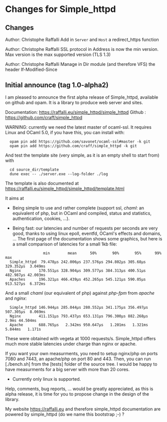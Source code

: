 # Changes for Simple_httpd

## Changes

Author: Christophe Raffalli
	Add in `Server` and `Host` a redirect_https function

Author: Christophe Raffalli
    SSL protocol in Address is now the min version. Max version is
	the max supported version (TLS 1.3)

Author: Christophe Raffalli
    Manage in Dir module (and therefore VFS) the header If-Modified-Since

## Initial announce (tag 1.0-alpha2)

I am pleased to announce the first alpha release of Simple_httpd, available on
github and opam. It is a library to produce web server and sites.

  Documentation: https://raffalli.eu/simple_httpd/simple_httpd
  Github       : https://github.com/craff/simple_httpd

WARNING: currently we need the latest master of ocaml-ssl.
It requires Linux and OCaml 5.0, if you have this,
you can install with:
```
  opam pin add https://github.com/savonet/ocaml-ssl#master -k git
  opam pin add https://github.com/craff/simple_httpd -k git
```
And test the template site (very simple, as it is an empty shell to start
from) with
```
  cd source_dir/template
  dune exec -- ./server.exe --log-folder ./log
```
The template is also documented at https://raffalli.eu/simple_httpd/simple_httpd/template.html

It aims at

- Being simple to use and rather complete (support ssl, *chaml*: an equivalent of php,
  but in OCaml and compiled, status and statistics, authentication, cookies, ...).

- Being fast: our latencies and number of requests per seconds are very good,
  thanks to using linux epoll, eventfd, OCaml's effects and domains, ...
  The first page of the documentation shows some graphics, but here is a small
  comparison of latencies for a small 1kb file:

```
                 min        mean      50%       90%       95%      99%      max
  Simple_httpd  79.478µs 242.006µs 237.576µs 294.802µs 305.68µs 329.352µs  3.049ms
  Nginx        170.551µs 328.904µs 309.577µs 384.313µs 400.51µs 482.987µs 42.003ms
  Apaches      196.321µs 466.439µs 452.265µs 545.121µs 590.05µs 913.527µs  6.372ms
```
  And a small *chaml* (our equivalent of php) against *php-fpm* from *apache*
  and *nginx*:
```
  Simple_httpd 146.944µs 285.044µs 280.552µs 341.175µs 356.497µs 507.305µs  8.069ms
  Nginx        411.151µs 793.437µs 653.131µs 796.300µs 882.268µs     2.9ms 44.504ms
  Apache       688.765µs   2.342ms 950.647µs   1.201ms   1.321ms   5.844ms   1.171s
```
  These were obtained with vegeta at 1000 requests/s. Simple_httpd offers much
  more stable latencies under charge than nginx or apache.

  If you want your own measurments, you need to setup nginx/php on ports 7080
  and 7443, an apache/php on port 80 and 443. Then, you can run [./bench.sh]
  from the [tests] folder of the source tree. I would be happy to have
  measurments for a big server with more than 20 cores.

- Currently only linux is supported.

Help, comments, bug reports, ... would be greatly appreciated, as this is
alpha release, it is time for you to propose change in the design of the
library.

My website https://raffalli.eu and therefore simple_httpd documentation are
powered by simple_httpd (do we name this bootstrap ;-) ?
